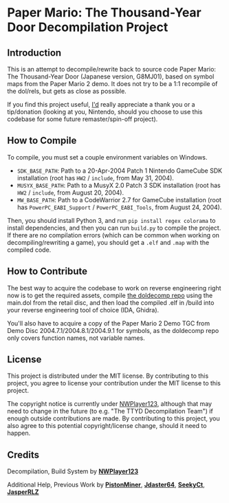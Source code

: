 # Paper Mario: The Thousand-Year Door Decompilation Project
## Introduction
This is an attempt to decompile/rewrite back to source code Paper Mario: The Thousand-Year Door (Japanese version, G8MJ01), based on symbol maps from the Paper Mario 2 demo. It does not try to be a 1:1 recompile of the dol/rels, but gets as close as possible.

If you find this project useful, [I'd](https://github.com/NWPlayer123) really appreciate a thank you or a tip/donation (looking at you, Nintendo, should you choose to use this codebase for some future remaster/spin-off project).
## How to Compile
To compile, you must set a couple environment variables on Windows.

* `SDK_BASE_PATH`: Path to a 20-Apr-2004 Patch 1 Nintendo GameCube SDK installation (root has `HW2` / `include`, from May 31, 2004).
* `MUSYX_BASE_PATH`: Path to a MusyX 2.0 Patch 3 SDK installation (root has `HW2` / `include`, from August 20, 2004).
* `MW_BASE_PATH`: Path to a CodeWarrior 2.7 for GameCube installation (root has `PowerPC_EABI_Support` / `PowerPC_EABI_Tools`, from August 24, 2004).

Then, you should install Python 3, and run `pip install regex colorama` to install dependencies, and then you can run `build.py` to compile the project. If there are no compilation errors (which can be common when working on decompiling/rewriting a game), you should get a `.elf` and `.map` with the compiled code.
## How to Contribute
The best way to acquire the codebase to work on reverse engineering right now is to get the required assets, compile [the doldecomp repo](https://github.com/doldecomp/ttyd) using the main.dol from the retail disc, and then load the compiled .elf in /build into your reverse engineering tool of choice (IDA, Ghidra).

You'll also have to acquire a copy of the Paper Mario 2 Demo TGC from Demo Disc 2004.7.1/2004.8.1/2004.9.1 for symbols, as the doldecomp repo only covers function names, not variable names.
## License
This project is distributed under the MIT license. By contributing to this project, you agree to license your contribution under the MIT license to this project.

The copyright notice is currently under [NWPlayer123](https://github.com/NWPlayer123), although that may need to change in the future (to e.g. "The TTYD Decompilation Team") if enough outside contributions are made. By contributing to this project, you also agree to this potential copyright/license change, should it need to happen.
## Credits
Decompilation, Build System by **[NWPlayer123](https://github.com/NWPlayer123)**

Additional Help, Previous Work by **[PistonMiner](https://github.com/PistonMiner)**, **[Jdaster64](https://github.com/jdaster64)**, **[SeekyCt](https://github.com/SeekyCt)**, **[JasperRLZ](https://github.com/magcius)**
